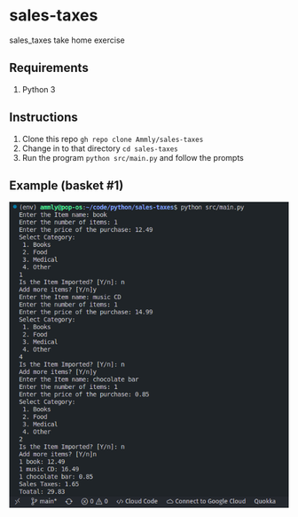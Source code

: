 # sales-taxes

sales_taxes take home exercise

## Requirements

1. Python 3

## Instructions

1. Clone this repo ` gh repo clone Ammly/sales-taxes `
2. Change in to that directory ` cd sales-taxes `
3. Run the program ` python src/main.py ` and follow the prompts

## Example (basket #1)

![Basket #1 Example](basket%231.png)
